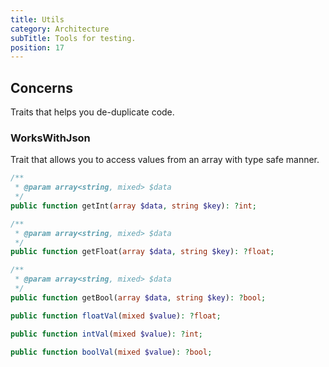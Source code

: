 ```yaml
---
title: Utils
category: Architecture
subTitle: Tools for testing.
position: 17
---
```


## Concerns

Traits that helps you de-duplicate code.

### WorksWithJson

Trait that allows you to access values from an array with type safe manner.

```php
/**
 * @param array<string, mixed> $data
 */
public function getInt(array $data, string $key): ?int;

/**
 * @param array<string, mixed> $data
 */
public function getFloat(array $data, string $key): ?float;

/**
 * @param array<string, mixed> $data
 */
public function getBool(array $data, string $key): ?bool;

public function floatVal(mixed $value): ?float;

public function intVal(mixed $value): ?int;

public function boolVal(mixed $value): ?bool;
```

